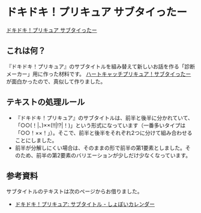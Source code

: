 # ドキドキ！プリキュア サブタイったー #
[ドキドキ！プリキュア サブタイったー](http://shindanmaker.com/440125)

## これは何？ ##
『ドキドキ！プリキュア』のサブタイトルを組み替えて新しいお話を作る「診断メーカー」用に作った材料です。
[ハートキャッチプリキュア！サブタイったー](http://shindanmaker.com/85490)が面白かったので、真似して作りました。

## テキストの処理ルール ##
* 『ドキドキ！プリキュア』のサブタイトルは、前半と後半に分かれていて、「○○(！|、)××(!!|!?|！)」という形式になっています（一番多いタイプは「○○！××！」）。そこで、前半と後半をそれぞれ2つに分けて組み合わせることにしました。
* 前半が分解しにくい場合は、そのままの形で前半の第1要素としました。そのため、前半の第2要素のバリエーションが少しだけ少なくなっています。

## 参考資料 ##
サブタイトルのテキストは次のページからお借りました。
* [ドキドキ！プリキュア: サブタイトル - しょぼいカレンダー](http://cal.syoboi.jp/tid/2887/subtitle)
